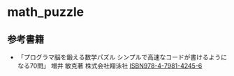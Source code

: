 # math_puzzle
## 参考書籍
- 「プログラマ脳を鍛える数学パズル シンプルで高速なコードが書けるようになる70問」 増井 敏克著 株式会社翔泳社 [ISBN978-4-7981-4245-6](https://books.google.co.jp/books?id=dnzCCgAAQBAJ&pg=PA312&lpg=PA312&dq=ISBN978-4-7981-4245-6&source=bl&ots=AQYxdf9F9_&sig=ACfU3U0SOUkmrUcqSzOTBvrRH-gMlJ1wnA&hl=ja&sa=X&ved=2ahUKEwjXifW54eLpAhWTEqYKHQ9CBogQ6AEwAXoECAkQAQ#v=onepage&q=ISBN978-4-7981-4245-6&f=false)
